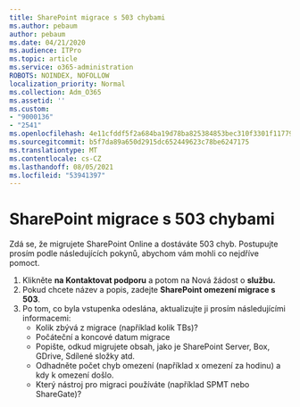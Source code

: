 ```yaml
---
title: SharePoint migrace s 503 chybami
ms.author: pebaum
author: pebaum
ms.date: 04/21/2020
ms.audience: ITPro
ms.topic: article
ms.service: o365-administration
ROBOTS: NOINDEX, NOFOLLOW
localization_priority: Normal
ms.collection: Adm_O365
ms.assetid: ''
ms.custom:
- "9000136"
- "2541"
ms.openlocfilehash: 4e11cfddf5f2a684ba19d78ba825384853bec310f3301f1177971c0a04548c05
ms.sourcegitcommit: b5f7da89a650d2915dc652449623c78be6247175
ms.translationtype: MT
ms.contentlocale: cs-CZ
ms.lasthandoff: 08/05/2021
ms.locfileid: "53941397"
---
```

# <a name="sharepoint-migration-throttling-with-503-errors"></a>SharePoint migrace s 503 chybami

Zdá se, že migrujete SharePoint Online a dostáváte 503 chyb. Postupujte prosím podle následujících pokynů, abychom vám mohli co nejdříve pomoct.

1. Klikněte **na Kontaktovat podporu** a potom na Nová žádost o **službu.**
2. Pokud chcete název a popis, zadejte **SharePoint omezení migrace s 503**.
3. Po tom, co byla vstupenka odeslána, aktualizujte ji prosím následujícími informacemi:
    - Kolik zbývá z migrace (například kolik TBs)?
    - Počáteční a koncové datum migrace
    - Popište, odkud migrujete obsah, jako je SharePoint Server, Box, GDrive, Sdílené složky atd.
    - Odhadněte počet chyb omezení (například x omezení za hodinu) a kdy k omezení došlo.
    - Který nástroj pro migraci používáte (například SPMT nebo ShareGate)?
